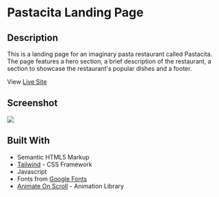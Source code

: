 # Pastacita Landing Page

## Description

This is a landing page for an imaginary pasta restaurant called Pastacita. The page features a hero section, a brief description of the restaurant, a section to showcase the restaurant's popular dishes and a footer.

View [Live Site](https://dev-dylann.github.io/pastacita/build)

## Screenshot

![](assets/img/screnshot.jpg)

## Built With

- Semantic HTML5 Markup
- [Tailwind](https://tailwindcss.com) - CSS Framework
- Javascript
- Fonts from [Google Fonts](https://fonts.google.com)
- [Animate On Scroll](https://https://michalsnik.github.io/aos/) - Animation Library
